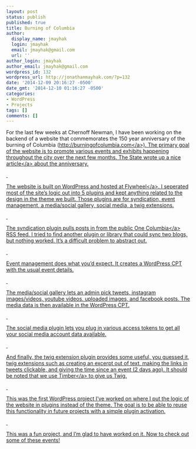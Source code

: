 ```yaml
---
layout: post
status: publish
published: true
title: Burning of Columbia
author:
  display_name: jmayhak
  login: jmayhak
  email: jmayhak@gmail.com
  url: ''
author_login: jmayhak
author_email: jmayhak@gmail.com
wordpress_id: 132
wordpress_url: http://jonathanmayhak.com/?p=132
date: '2014-12-09 20:16:27 -0500'
date_gmt: '2014-12-10 01:16:27 -0500'
categories:
- WordPress
- Projects
tags: []
comments: []
---
```

<p>For the last few weeks at Chernoff Newman, I&nbsp;have been working&nbsp;on the backend of a website that commemorates the 150 year anniversary of the burning of Columbia (<a href="http:&#47;&#47;burningofcolumbia.com">http:&#47;&#47;burningofcolumbia.com<&#47;a>). The primary goal of the website is to promote various&nbsp;events and exhibits happening throughout the city over the&nbsp;next few months. The State wrote up a nice <a href="http:&#47;&#47;www.thestate.com&#47;2014&#47;12&#47;05&#47;3854989_burning-of-columbia-events-expected.html?rh=1">article<&#47;a> about the anniversary.</p>
<p>&nbsp;</p>
<p>The website is built on WordPress and hosted at <a href="https:&#47;&#47;getflywheel.com">Flywheel<&#47;a>. I seperated most of the site&rsquo;s logic out into 5 plugins and kept anything related to the design in the theme we built. Those plugins are for syndication, event management, a media&#47;social gallery, social media, a twig extensions.</p>
<p>&nbsp;</p>
<p>The syndication plugin pulls posts in from the public <a href="http:&#47;&#47;www.onecolumbiasc.com">One Columbia<&#47;a> RSS feed. I tried to find another plugin or library that could sync two blogs, but nothing worked. It&rsquo;s a difficult problem to abstract out.</p>
<p>&nbsp;</p>
<p>Event management does what you&rsquo;d expect. It creates a WordPress CPT with the usual event details.</p>
<p>&nbsp;</p>
<p>The media&#47;social gallery lets an admin pick tweets, instagram images&#47;videos, youtube videos, uploaded images, and facebook posts. The media data is then available in the WordPress CPT.</p>
<p>&nbsp;</p>
<p>The social media plugin lets you plug in various access tokens to get all your social media account data available.</p>
<p>&nbsp;</p>
<p>And finally, the twig extension plugin provides some useful, you guessed it, twig extensions such as creating an excerpt out of text, making the links in tweets clickable, and giving the time since an event (2 days ago). It should be noted that we use <a href="http:&#47;&#47;upstatement.com&#47;timber&#47;">Timber<&#47;a> to give us Twig.</p>
<p>&nbsp;</p>
<p>This was the first WordPress project I&rsquo;ve worked on where I put the logic of the website in plugins instead of the theme. The goal is to be able to reuse this functionality in future projects with a simple plugin activation.</p>
<p>&nbsp;</p>
<p>This was a fun project, and I&rsquo;m glad to have worked on it. Now to check out some of these events!</p>
